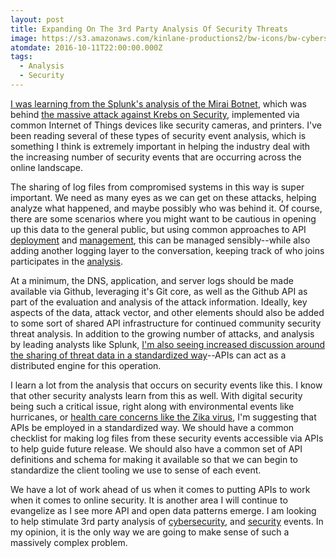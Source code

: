```yaml
---
layout: post
title: Expanding On The 3rd Party Analysis Of Security Threats
image: https://s3.amazonaws.com/kinlane-productions2/bw-icons/bw-cybersecurity-2.png
atomdate: 2016-10-11T22:00:00.000Z
tags:
  - Analysis
  - Security
---
```

[I was learning from the Splunk's analysis of the Mirai Botnet](http://blogs.splunk.com/2016/10/07/analyzing-the-mirai-botnet-with-splunk/), which was behind [the massive attack against Krebs on Security](https://krebsonsecurity.com/2016/09/krebsonsecurity-hit-with-record-ddos/), implemented via common Internet of Things devices like security cameras, and printers. I've been reading several of these types of security event analysis, which is something I think is extremely important in helping the industry deal with the increasing number of security events that are occurring across the online landscape. 

The sharing of log files from compromised systems in this way is super important. We need as many eyes as we can get on these attacks, helping analyze what happened, and maybe possibly who was behind it. Of course, there are some scenarios where you might want to be cautious in opening up this data to the general public, but using common approaches to API [deployment](http://deployment.apievangelist.com) and [management](http://management.apievangelist.com/), this can be managed sensibly--while also adding another logging layer to the conversation, keeping track of who joins participates in the [analysis](http://analysis.apievangelist.com/). 

At a minimum, the DNS, application, and server logs should be made available via Github, leveraging it's Git core, as well as the Github API as part of the evaluation and analysis of the attack information. Ideally, key aspects of the data, attack vector, and other elements should also be added to some sort of shared API infrastructure for continued community security threat analysis. In addition to the growing number of attacks, and analysis by leading analysts like Splunk, [I'm also seeing increased discussion around the sharing of threat data in a standardized way](https://www.dhs.gov/topic/cybersecurity-information-sharing)\--APIs can act as a distributed engine for this operation.

I learn a lot from the analysis that occurs on security events like this. I know that other security analysts learn from this as well. With digital security being such a critical issue, right along with environmental events like hurricanes, or [health care concerns like the Zika virus](http://apievangelist.com/2016/08/03/making-scientific-research-more-real-time-and-collaborative-using-apis/), I'm suggesting that APIs be employed in a standardized way. We should have a common checklist for making log files from these security events accessible via APIs to help guide future release. We should also have a common set of API definitions and schema for making it available so that we can begin to standardize the client tooling we use to sense of each event. 

We have a lot of work ahead of us when it comes to putting APIs to work when it comes to online security. It is another area I will continue to evangelize as I see more API and open data patterns emerge. I am looking to help stimulate 3rd party analysis of [cybersecurity](http://cybersecurity.apievangelist.com), and [security](http://security.apievangelist.com/) events. In my opinion, it is the only way we are going to make sense of such a massively complex problem.